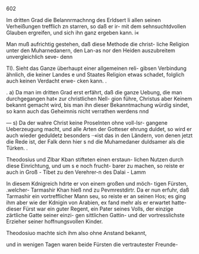 602

Im dritten Grad die Belannrmachnng des Erldsert Ii
allen seinen Verheißungen trefflich zn starren, so daß er ir-
mit dem sehnsuchtdvollen Glauben ergreifen, und sich ihn
ganz ergeben kann. i«

Man muß aufrichtig gestehen, daß diese Methode die christ-
liche Religion unter den Muharnedanern, den Lan-as nor
den Heiden auszubreitem unvergleichlich seve- denn

TI). Sieht das Ganze überhaupt einer allgemeinen reli-
gibsen Verbindung ähnlich, die keiner Landes e und Staates
Religion etwas schadet, folglich auch keinen Verdacht erwe-
cken kann. .

. a) Da man im dritten Grad erst erfährt, daß die ganze
Uebung, die man durchgegangen hat« zur christlichen Nell-
gion führe, Christus aber Keinem bekannt gemacht wird,
bis man ihn dieser Bekanntmachung würdig sindet, so kann
auch das Geheimnis nicht verrathen werdens nnd

— s) Da der wahre Christ keine Proselnten ohne voll-Isr-
gangene Ueberzeugung macht, und alle Arten der Gotteser
ehrung duldet, so wird er auch wieder geduldetz besonders
··«ist das in den Ländern, von denen jetzt die Rede ist, der
Falk denn hier s nd die Muhamedaner duldsamer als die
Türken. .

Theodosius und Zlbar Kban stifteten einen erstaun-
lichen Nutzen durch diese Einrichtung, und um s e noch frucht-
barer zu machen, so reiste er auch in Groß - Tibet zu den
Verehrer-n des Dalai - Lamm

In diesem Kdnigreich hdrte er von einem großen und möch-
tigen Fürsten, .welcher- Tarmashir Khan hieß nnd zu
Pevmrestdirtr. Da er nun erfuhr, daß Tarmashir ein
vortrefflicher Mann seu, so reiste er an seinen Hos; es ging
ihm aber wie der Kdnigin von Arabien, ex fand mehr als
er erwartet hatte-dieser Fürst war ein guter Regent, ein
Pater seines Volls, der einzige zärtliche Gatte seiner einzi-
gen sittlichen Gattin- und der vortresslichste Erzieher seiner
hoffnungsvollen Kinder.

Theodosiuo machte sich ihm also ohne Anstand bekannt,

und in wenigen Tagen waren beide Fürsten die vertrautester
Freunde-

